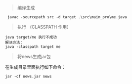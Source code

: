 > 编译生成
```
 javac -sourcepath src -d target .\src\main_pro\me.java

```

>执行 （CLASSPATH 作用）

```
java target/me 执行不成功 
解决方法：
java -classpath target me

```

> 将news生成jar包 

在生成目录里面执行如下命令：
```
jar -cf news.jar news

```

